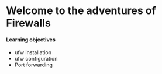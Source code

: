 <h1>Welcome to the adventures of Firewalls</h1>
<h4>Learning objectives</h4>
<ul>
<li>ufw installation</li>
<li>ufw configuration</li>
<li>Port forwarding</li>
</ul>
